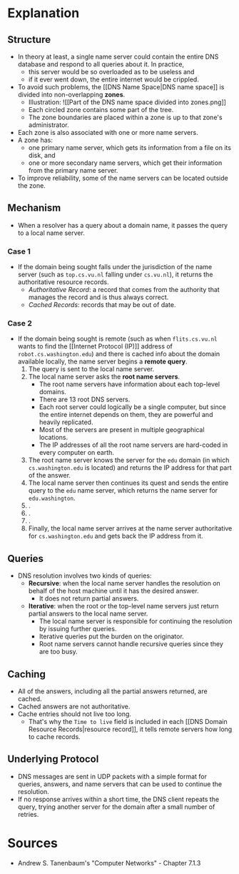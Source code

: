 # Explanation

## Structure
- In theory at least, a single name server could contain the entire DNS database and respond to all queries about it. In practice,
	- this server would be so overloaded as to be useless and
	- if it ever went down, the entire internet would be crippled.
- To avoid such problems, the [[DNS Name Space|DNS name space]] is divided into non-overlapping **zones**.
	- Illustration: ![[Part of the DNS name space divided into zones.png]]
	- Each circled zone contains some part of the tree.
	- The zone boundaries are placed within a zone is up to that zone's administrator.
- Each zone is also associated with one or more name servers.
- A zone has:
	- one primary name server, which gets its information from a file on its disk, and
	- one or more secondary name servers, which get their information from the primary name server.
- To improve reliability, some of the name servers can be located outside the zone.

## Mechanism
- When a resolver has a query about a domain name, it passes the query to a local name server.

### Case 1
- If the domain being sought falls under the jurisdiction of the name server (such as `top.cs.vu.nl` falling under `cs.vu.nl`), it returns the authoritative resource records.
	- *Authoritative Record*: a record that comes from the authority that manages the record and is thus always correct.
	- *Cached Records*: records that may be out of date.

### Case 2
- If the domain being sought is remote (such as when `flits.cs.vu.nl` wants to find the [[Internet Protocol (IP)]] address of `robot.cs.washington.edu`) and there is cached info about the domain available locally, the name server begins a **remote query**.
	1. The query is sent to the local name server.
	2. The local name server asks the **root name servers**.
		- The root name servers have information about each top-level domains.
		- There are 13 root DNS servers.
		- Each root server could logically be a single computer, but since the entire internet depends on them, they are powerful and heavily replicated.
		- Most of the servers are present in multiple geographical locations.
		- The IP addresses of all the root name servers are hard-coded in every computer on earth.
	1. The root name server knows the server for the `edu` domain (in which `cs.washington.edu` is located) and returns the IP address for that part of the answer.
	2. The local name server then continues its quest and sends the entire query to the `edu` name server, which returns the name server for `edu.washington`.
	3. .
	4. .
	5. .
	6. Finally, the local name server arrives at the name server authoritative for `cs.washington.edu` and gets back the IP address from it.

## Queries
- DNS resolution involves two kinds of queries:
	- **Recursive**: when the local name server handles the resolution on behalf of the host machine until it has the desired answer.
		- It does not return partial answers.
	- **Iterative**: when the root or the top-level name servers just return partial answers to the local name server.
		- The local name server is responsible for continuing the resolution by issuing further queries.
		- Iterative queries put the burden on the originator.
		- Root name servers cannot handle recursive queries since they are too busy.

## Caching
- All of the answers, including all the partial answers returned, are cached.
- Cached answers are not authoritative.
- Cache entries should not live too long.
	- That's why the `Time to live` field is included in each [[DNS Domain Resource Records|resource record]], it tells remote servers how long to cache records.

## Underlying Protocol
- DNS messages are sent in UDP packets with a simple format for queries, answers, and name servers that can be used to continue the resolution.
- If no response arrives within a short time, the DNS client repeats the query, trying another server for the domain after a small number of retries.

# Sources 
- Andrew S. Tanenbaum's "Computer Networks" - Chapter 7.1.3
